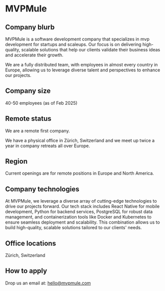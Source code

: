 # MVPMule

## Company blurb

MVPMule is a software development company that specializes in mvp development for startups and scaleups. Our focus is on delivering high-quality, scalable solutions that help our clients validate their business ideas and accelerate their growth.

We are a fully distributed team, with employees in almost every country in Europe, allowing us to leverage diverse talent and perspectives to enhance our projects.

## Company size

40-50 employees (as of Feb 2025)

## Remote status

We are a remote first company. 

We have a physical office in Zürich, Switzerland and we meet up twice a year in company retreats all over Europe.

## Region

Current openings are for remote positions in Europe and North America.

## Company technologies

At MVPMule, we leverage a diverse array of cutting-edge technologies to drive our projects forward. Our tech stack includes React Native for mobile development, Python for backend services, PostgreSQL for robust data management, and containerization tools like Docker and Kubernetes to ensure seamless deployment and scalability. This combination allows us to build high-quality, scalable solutions tailored to our clients' needs.

## Office locations

Zürich, Switzerland

## How to apply

Drop us an email at: hello@mvpmule.com